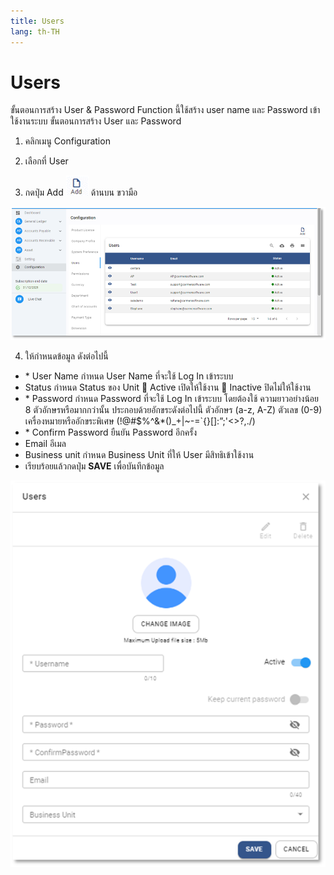 ```yaml
---
title: Users
lang: th-TH
---
```


# Users

ขั้นตอนการสร้าง User & Password
Function นี้ใช้สร้าง user name และ Password เข้าใช้งานระบบ
ขั้นตอนการสร้าง User และ Password

1. คลิกเมนู Configuration

2. เลือกที่ User

3. กดปุ่ม Add <img src="../public/add_icon.png" style="display: inline-block;" /> ด้านบน ขวามือ

![alt text](image-4.png)

4. ให้กำหนดข้อมูล ดังต่อไปนี้

- <span class="asterisk">\*</span> User Name กำหนด User Name ที่จะใช้ Log In เข้าระบบ
- Status กำหนด Status ของ Unit
   Active เปิดให้ใช้งาน
   Inactive ปิดไม่ให้ใช้งาน
- <span class="asterisk">\*</span> Password กำหนด Password ที่จะใช้ Log In เข้าระบบ โดยต้องใช้
  ความยาวอย่างน้อย 8 ตัวอักษรหรือมากกว่านั้น
  ประกอบด้วยอักขระดังต่อไปนี้
  ตัวอักษร (a-z, A-Z) ตัวเลข (0-9)
  เครื่องหมายหรืออักขระพิเศษ (!@#$%^&\*()\_+|~-=\`{}[]:”;'<>?,./)
- <span class="asterisk">\*</span> Confirm Password ยืนยัน Password อีกครั้ง
- Email อีเมล
- Business unit กำหนด Business Unit ที่ให้ User มีสิทธิเข้าใช้งาน
- เรียบร้อยแล้วกดปุ่ม **<span class="btn">SAVE</span>** เพื่อบันทึกข้อมูล

![alt text](image-5.png)
